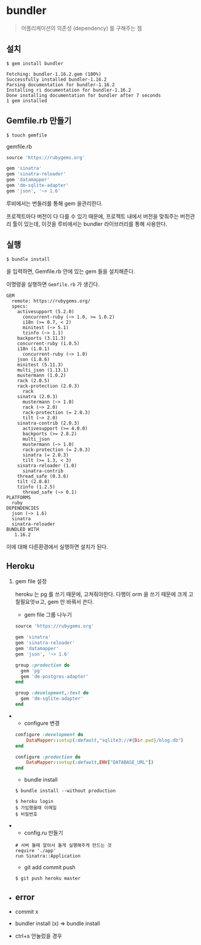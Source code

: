 # bundler

> 어플리케이션의 의존성 (dependency) 를 구해주는 젬 

## 설치

```
$ gem install bundler
```

```
Fetching: bundler-1.16.2.gem (100%)
Successfully installed bundler-1.16.2
Parsing documentation for bundler-1.16.2
Installing ri documentation for bundler-1.16.2
Done installing documentation for bundler after 7 seconds
1 gem installed
```



## Gemfile.rb 만들기

```
$ touch gemfile 
```

gemfile.rb

```ruby
source 'https://rubygems.org'

gem 'sinatra'
gem 'sinatra-reloader'
gem 'datamapper'
gem 'dm-sqlite-adapter'
gem 'json', '~> 1.6'

```



루비에서는 번들러를 통해 gem 을관리한다.

프로젝트마다 버전이 다 다를 수 있기 때문에, 프로젝트 내에서 버전을 맞춰주는 버전관리 툴이 있는데, 이것을 루비에서는 bundler 라이브러리를 통해 사용한다. 



## 실행

```
$ bundle install 
```

을 입력하면, Gemfile.rb 안에 있는 gem 들을 설치해준다.

이명령을 실행하면 `Gemfile.rb` 가 생긴다. 

```
GEM
  remote: https://rubygems.org/
  specs:
    activesupport (5.2.0)
      concurrent-ruby (~> 1.0, >= 1.0.2)
      i18n (>= 0.7, < 2)
      minitest (~> 5.1)
      tzinfo (~> 1.1)
    backports (3.11.3)
    concurrent-ruby (1.0.5)
    i18n (1.0.1)
      concurrent-ruby (~> 1.0)
    json (1.8.6)
    minitest (5.11.3)
    multi_json (1.13.1)
    mustermann (1.0.2)
    rack (2.0.5)
    rack-protection (2.0.3)
      rack
    sinatra (2.0.3)
      mustermann (~> 1.0)
      rack (~> 2.0)
      rack-protection (= 2.0.3)
      tilt (~> 2.0)
    sinatra-contrib (2.0.3)
      activesupport (>= 4.0.0)
      backports (>= 2.8.2)
      multi_json
      mustermann (~> 1.0)
      rack-protection (= 2.0.3)
      sinatra (= 2.0.3)
      tilt (>= 1.3, < 3)
    sinatra-reloader (1.0)
      sinatra-contrib
    thread_safe (0.3.6)
    tilt (2.0.8)
    tzinfo (1.2.5)
      thread_safe (~> 0.1)
PLATFORMS
  ruby
DEPENDENCIES
  json (~> 1.6)
  sinatra
  sinatra-reloader
BUNDLED WITH
   1.16.2
```

이에 대해 다른환경에서 실행하면 설치가 된다. 



## Heroku

1. gem file 설정

   heroku 는 pg 를 쓰기 때문에, 고쳐줘야한다. 다행이 orm 을 쓰기 때문에 크게 고칠필요엇ㅂ고, gem 만 바꿔서 쓴다. 

   - gem file 그룹 나누기

   ```ruby
   source 'https://rubygems.org'
   
   gem 'sinatra'
   gem 'sinatra-reloader'
   gem 'datamapper'
   gem 'json', '~> 1.6'
   
   group :production do 
     gem 'pg'
     gem 'dm-postgres-adapter'
   end
   
   group :development,:test do
     gem 'dm-sqlite-adapter'
   end
   ```

- - configure 변경

  ```ruby
  configure :development do
      DataMapper::setup(:default,"sqlite3://#{Dir.pwd}/blog.db") 
  end
  
  configure :production do 
      DataMapper::setup(:default,ENV["DATABASE_URL"]) 
  end
  ```

  - bundle install

  ```
  $ bundle install --without production
  ```

  ```
  $ heroku login 
  $ 가입했을때 이메일
  $ 비밀번호 
  ```

- - config.ru 만들기		

  ```
  # 서버 돌때 알아서 돌게 실행해주게 만드는 것 
  require './app'
  run Sinatra::Application
  ```

  - git add commit push

  ```
  $ git push heroku master
  ```

- ## error

- commit x

- bundler install (x) => bundle install

- ctrl+s 안눌렀을 경우 